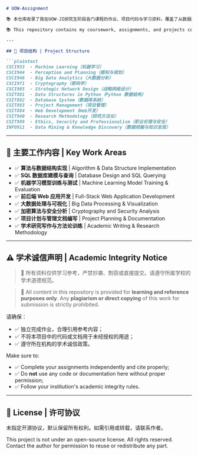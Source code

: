 ```markdown
# UOW-Assignment

📚 本仓库收录了我在UOW-JI研究生阶段各门课程的作业、项目代码与学习资料，覆盖了从数据结构与算法、数据库系统，到机器学习、网络安全、项目管理等多个核心领域。

📚 This repository contains my coursework, assignments, and projects completed during my postgraduate studies at the University of Wollongong. It covers key topics such as data structures and algorithms, database systems, machine learning, cybersecurity, and project management.

---

## 📁 项目结构 | Project Structure

```plaintext
CSCI933  - Machine Learning（机器学习）
CSCI944  - Perception and Planning（感知与规划）
CSCI946  - Big Data Analytics（大数据分析）
CSCI971  - Cryptography（密码学）
CSCI985  - Strategic Network Design（战略网络设计）
CSIT881  - Data Structures in Python（Python 数据结构）
CSIT882  - Database System（数据库系统）
CSIT883  - Project Management（项目管理）
CSIT884  - Web Development（Web开发）
CSIT940  - Research Methodology（研究方法论）
CSIT988  - Ethics, Security and Professionalism（职业伦理与安全）
INFO911  - Data Mining & Knowledge Discovery（数据挖掘与知识发现）
```

---

## 🧠 主要工作内容 | Key Work Areas

- ✅ **算法与数据结构实现** | Algorithm & Data Structure Implementation  
- ✅ **SQL 数据库建模与查询** | Database Design and SQL Querying  
- ✅ **机器学习模型训练与测试** | Machine Learning Model Training & Evaluation  
- ✅ **前后端 Web 应用开发** | Full-Stack Web Application Development  
- ✅ **大数据处理与可视化** | Big Data Processing & Visualization  
- ✅ **加密算法与安全分析** | Cryptography and Security Analysis  
- ✅ **项目计划与管理文档编写** | Project Planning & Documentation  
- ✅ **学术研究写作与方法论训练** | Academic Writing & Research Methodology  

---

## ⚠️ 学术诚信声明 | Academic Integrity Notice

> 📌 所有资料仅供学习参考，严禁抄袭、剽窃或直接提交。请遵守所属学校的学术道德规范。

> 📌 All content in this repository is provided for **learning and reference purposes only**. Any **plagiarism or direct copying** of this work for submission is strictly prohibited.

请确保：

- ✅ 独立完成作业，合理引用参考内容；
- ✅ 不将本项目中的代码或文档用于未经授权的用途；
- ✅ 遵守所在机构的学术诚信政策。

Make sure to:

- ✅ Complete your assignments independently and cite properly;
- ✅ Do **not** use any code or documentation here without proper permission;
- ✅ Follow your institution's academic integrity rules.

---

## 📄 License | 许可协议

未指定开源协议，默认保留所有权利。如需引用或转载，请联系作者。

This project is not under an open-source license. All rights reserved. Contact the author for permission to reuse or redistribute any part.
```
